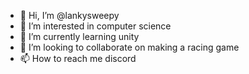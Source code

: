 - 👋 Hi, I’m @lankysweepy
- 👀 I’m interested in computer science
- 🌱 I’m currently learning unity
- 💞️ I’m looking to collaborate on making a racing game
- 📫 How to reach me discord

<!---
lankysweepy/lankysweepy is a ✨ special ✨ repository because its `README.md` (this file) appears on your GitHub profile.
You can click the Preview link to take a look at your changes.
--->
